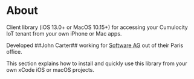 # About #

Client library (iOS 13.0+ or MacOS 10.15+) for accessing your Cumulocity IoT tenant from your own iPhone or Mac apps.

Developed ##John Carter## working for [Software AG](https:www.softwareag.com) out of their Paris office.

This section explains how to install and quickly use this library from your own xCode iOS or macOS projects.
